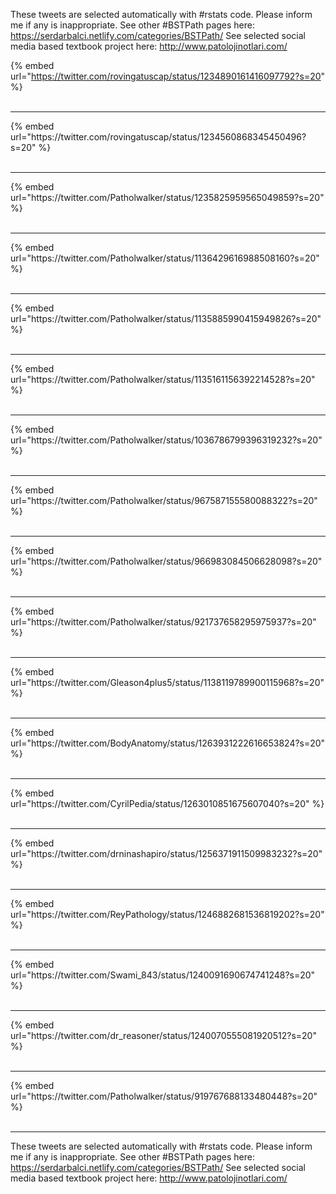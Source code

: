 

These tweets are selected automatically with #rstats code. Please inform me if any is inappropriate.
See other #BSTPath pages here: https://serdarbalci.netlify.com/categories/BSTPath/ 
See selected social media based textbook project here: http://www.patolojinotlari.com/

{% embed url="https://twitter.com/rovingatuscap/status/1234890161416097792?s=20" %}<br>
<br>
<hr>
{% embed url="https://twitter.com/rovingatuscap/status/1234560868345450496?s=20" %}<br>
<br>
<hr>
{% embed url="https://twitter.com/Patholwalker/status/1235825959565049859?s=20" %}<br>
<br>
<hr>
{% embed url="https://twitter.com/Patholwalker/status/1136429616988508160?s=20" %}<br>
<br>
<hr>
{% embed url="https://twitter.com/Patholwalker/status/1135885990415949826?s=20" %}<br>
<br>
<hr>
{% embed url="https://twitter.com/Patholwalker/status/1135161156392214528?s=20" %}<br>
<br>
<hr>
{% embed url="https://twitter.com/Patholwalker/status/1036786799396319232?s=20" %}<br>
<br>
<hr>
{% embed url="https://twitter.com/Patholwalker/status/967587155580088322?s=20" %}<br>
<br>
<hr>
{% embed url="https://twitter.com/Patholwalker/status/966983084506628098?s=20" %}<br>
<br>
<hr>
{% embed url="https://twitter.com/Patholwalker/status/921737658295975937?s=20" %}<br>
<br>
<hr>
{% embed url="https://twitter.com/Gleason4plus5/status/1138119789900115968?s=20" %}<br>
<br>
<hr>
{% embed url="https://twitter.com/BodyAnatomy/status/1263931222616653824?s=20" %}<br>
<br>
<hr>
{% embed url="https://twitter.com/CyrilPedia/status/1263010851675607040?s=20" %}<br>
<br>
<hr>
{% embed url="https://twitter.com/drninashapiro/status/1256371911509983232?s=20" %}<br>
<br>
<hr>
{% embed url="https://twitter.com/ReyPathology/status/1246882681536819202?s=20" %}<br>
<br>
<hr>
{% embed url="https://twitter.com/Swami_843/status/1240091690674741248?s=20" %}<br>
<br>
<hr>
{% embed url="https://twitter.com/dr_reasoner/status/1240070555081920512?s=20" %}<br>
<br>
<hr>
{% embed url="https://twitter.com/Patholwalker/status/919767688133480448?s=20" %}<br>
<br>
<hr>


These tweets are selected automatically with #rstats code. Please inform me if any is inappropriate.
See other #BSTPath pages here: https://serdarbalci.netlify.com/categories/BSTPath/ 
See selected social media based textbook project here: http://www.patolojinotlari.com/
